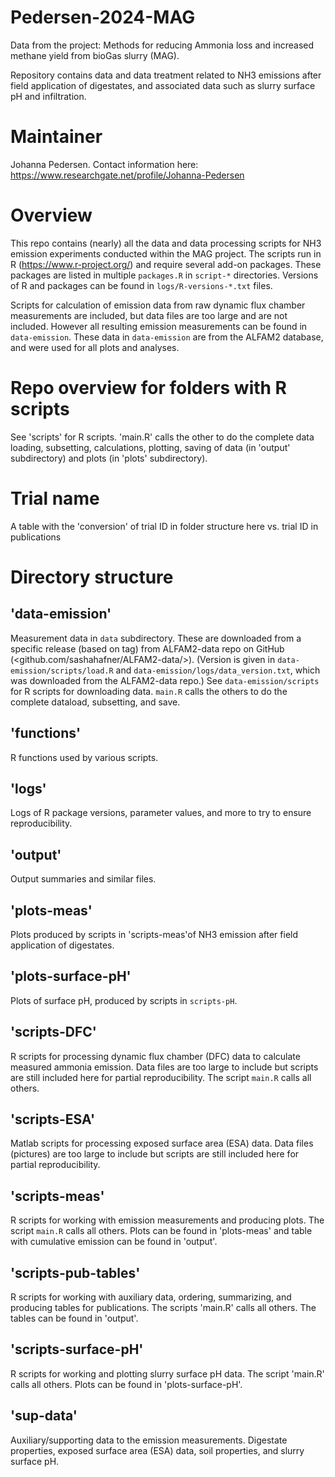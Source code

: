 # Pedersen-2024-MAG
Data from the project: Methods for reducing Ammonia loss and increased methane yield from bioGas slurry (MAG). 

Repository contains data and data treatment related to NH3 emissions after field application of digestates, and associated data such as slurry surface pH and infiltration. 

# Maintainer
Johanna Pedersen. Contact information here: https://www.researchgate.net/profile/Johanna-Pedersen 

# Overview
This repo contains (nearly) all the data and data processing scripts for NH3 emission experiments conducted within the MAG project. 
The scripts run in R (<https://www.r-project.org/>) and require several add-on packages.
These packages are listed in multiple `packages.R` in `script-*` directories.
Versions of R and packages can be found in `logs/R-versions-*.txt` files.

Scripts for calculation of emission data from raw dynamic flux chamber measurements are included, but data files are too large and are not included. 
However all resulting emission measurements can be found in `data-emission`.
These data in `data-emission` are from the ALFAM2 database, and were used for all plots and analyses.

# Repo overview for folders with R scripts
See 'scripts' for R scripts. 
'main.R' calls the other to do the complete data loading, subsetting, calculations, plotting, saving of data (in 'output' subdirectory) and plots (in 'plots' subdirectory). 

# Trial name
A table with the 'conversion' of trial ID in folder structure here vs. trial ID in publications 

# Directory structure
## 'data-emission'
Measurement data in `data` subdirectory.
These are downloaded from a specific release (based on tag) from ALFAM2-data repo on GitHub (<github.com/sashahafner/ALFAM2-data/>).
(Version is given in `data-emission/scripts/load.R` and `data-emission/logs/data_version.txt`, which was downloaded from the ALFAM2-data repo.)
See `data-emission/scripts` for R scripts for downloading data.
`main.R` calls the others to do the complete dataload, subsetting, and save.

## 'functions'
R functions used by various scripts. 

## 'logs' 
Logs of R package versions, parameter values, and more to try to ensure reproducibility.

## 'output'
Output summaries and similar files.

## 'plots-meas'
Plots produced by scripts in 'scripts-meas'of NH3 emission after field application of digestates. 

## 'plots-surface-pH'
Plots of surface pH, produced by scripts in `scripts-pH`.

## 'scripts-DFC'
R scripts for processing dynamic flux chamber (DFC) data to calculate measured ammonia emission. 
Data files are too large to include but scripts are still included here for partial reproducibility.
The script `main.R` calls all others. 

## 'scripts-ESA'
Matlab scripts for processing exposed surface area (ESA) data. 
Data files (pictures) are too large to include but scripts are still included here for partial reproducibility. 

## 'scripts-meas'
R scripts for working with emission measurements and producing plots.
The script `main.R` calls all others.
Plots can be found in 'plots-meas' and table with cumulative emission can be found in 'output'. 

## 'scripts-pub-tables'
R scripts for working with auxiliary data, ordering, summarizing, and producing tables for publications. 
The scripts 'main.R' calls all others. 
The tables can be found in 'output'.

## 'scripts-surface-pH'
R scripts for working and plotting slurry surface pH data. 
The script 'main.R' calls all others. 
Plots can be found in 'plots-surface-pH'.

## 'sup-data'
Auxiliary/supporting data to the emission measurements. 
Digestate properties, exposed surface area (ESA) data, soil properties, and slurry surface pH. 